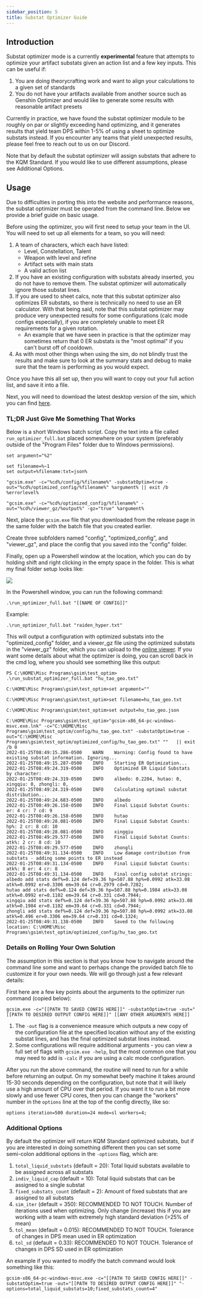 ```yaml
---
sidebar_position: 5
title: Substat Optimizer Guide
---
```


## Introduction

Substat optimizer mode is a currently **experimental** feature that attempts to optimize your artifact substats given an action list and a few key inputs. This can be useful if:

1. You are doing theorycrafting work and want to align your calculations to a given set of standards
2. You do not have your artifacts available from another source such as Genshin Optimizer and would like to generate some results with reasonable artifact presets

Currently in practice, we have found the substat optimizer module to be roughly on par or slightly exceeding hand optimizing, and it generates results that yield team DPS within 1-5% of using a sheet to optimize substats instead. If you encounter any teams that yield unexpected results, please feel free to reach out to us on our Discord.

Note that by default the substat optimizer will assign substats that adhere to the KQM Standard. If you would like to use different assumptions, please see Additional Options.

## Usage

Due to difficulties in porting this into the website and performance reasons, the substat optimizer must be operated from the command line. Below we provide a brief guide on basic usage.

Before using the optimizer, you will first need to setup your team in the UI. You will need to set up all elements for a team, so you will need:

1. A team of characters, which each have listed:
   - Level, Constellation, Talent
   - Weapon with level and refine
   - Artifact sets with main stats
   - A valid action list
2. If you have an existing configuration with substats already inserted, you do not have to remove them. The substat optimizer will automatically ignore those substat lines.
3. If you are used to sheet calcs, note that this substat optimizer also optimizes ER substats, so there is technically no need to use an ER calculator. With that being said, note that this substat optimizer may produce very unexpected results for some configurations (calc mode configs especially), if you are completely unable to meet ER requirements for a given rotation.
   - An example that we have seen in practice is that the optimizer may sometimes return that 0 ER substats is the "most optimal" if you can't burst off of cooldown.
4. As with most other things when using the sim, do not blindly trust the results and make sure to look at the summary stats and debug to make sure that the team is performing as you would expect.

Once you have this all set up, then you will want to copy out your full action list, and save it into a file.

Next, you will need to download the latest desktop version of the sim, which you can find [here](https://github.com/genshinsim/gcsim/releases/latest).

### TL;DR Just Give Me Something That Works

Below is a short Windows batch script. Copy the text into a file called `run_optimizer_full.bat` placed somewhere on your system (preferably outside of the "Program Files" folder due to Windows permissions).

```
set argument="%2"

set filename=%~1
set output=%filename:txt=json%

"gcsim.exe" -c="%cd%/config/%filename%" -substatOptim=true -out="%cd%/optimized_config/%filename%" %argument% || exit /b %errorlevel%

"gcsim.exe" -c="%cd%/optimized_config/%filename%" -out="%cd%/viewer_gz/%output%" -gz="true" %argument%
```

Next, place the `gcsim.exe` file that you downloaded from the release page in the same folder with the batch file that you created earlier.

Create three subfolders named "config", "optimized_config", and "viewer_gz", and place the config that you saved into the "config" folder.

Finally, open up a Powershell window at the location, which you can do by holding shift and right clicking in the empty space in the folder. This is what my final folder setup looks like:

![](gcsim_powershell.PNG)

In the Powershell window, you can run the following command:

```
.\run_optimizer_full.bat "[[NAME OF CONFIG]]"
```

Example:

```
.\run_optimizer_full.bat "raiden_hyper.txt"
```

This will output a configuration with optimized substats into the "optimized_config" folder, and a viewer_gz file using the optimized substats in the "viewer_gz" folder, which you can upload to the [online viewer](https://gcsim.app/viewer). If you want some details about what the optimizer is doing, you can scroll back in the cmd log, where you should see something like this output:

```
PS C:\HOME\Misc Programs\gsim\test_optim> .\run_substat_optimizer_full.bat "hu_tao_geo.txt"

C:\HOME\Misc Programs\gsim\test_optim>set argument=""

C:\HOME\Misc Programs\gsim\test_optim>set filename=hu_tao_geo.txt

C:\HOME\Misc Programs\gsim\test_optim>set output=hu_tao_geo.json

C:\HOME\Misc Programs\gsim\test_optim>"gcsim-x86_64-pc-windows-msvc.exe.lnk" -c="C:\HOME\Misc Programs\gsim\test_optim/config/hu_tao_geo.txt" -substatOptim=true -out="C:\HOME\Misc Programs\gsim\test_optim/optimized_config/hu_tao_geo.txt" ""   || exit /b 0
2022-01-25T08:49:15.286-0500    WARN    Warning: Config found to have existing substat information. Ignoring...
2022-01-25T08:49:15.287-0500    INFO    Starting ER Optimization...
2022-01-25T08:49:24.319-0500    INFO    Optimized ER Liquid Substats by character:
2022-01-25T08:49:24.319-0500    INFO    albedo: 0.2204, hutao: 0, xingqiu: 0, zhongli: 0,
2022-01-25T08:49:24.319-0500    INFO    Calculating optimal substat distribution...
2022-01-25T08:49:24.683-0500    INFO    albedo
2022-01-25T08:49:26.158-0500    INFO    Final Liquid Substat Counts: er: 4 cr: 7 cd: 9
2022-01-25T08:49:26.158-0500    INFO    hutao
2022-01-25T08:49:28.081-0500    INFO    Final Liquid Substat Counts: hp%: 2 cr: 8 cd: 10
2022-01-25T08:49:28.081-0500    INFO    xingqiu
2022-01-25T08:49:29.577-0500    INFO    Final Liquid Substat Counts: atk%: 2 cr: 8 cd: 10
2022-01-25T08:49:29.577-0500    INFO    zhongli
2022-01-25T08:49:31.134-0500    INFO    Low damage contribution from substats - adding some points to ER instead
2022-01-25T08:49:31.134-0500    INFO    Final Liquid Substat Counts: atk%: 8 er: 4 cr: 8
2022-01-25T08:49:31.134-0500    INFO    Final config substat strings:
albedo add stats def%=0.124 def=39.36 hp=507.88 hp%=0.0992 atk=33.08 atk%=0.0992 er=0.3306 em=39.64 cr=0.2979 cd=0.7282;
hutao add stats def%=0.124 def=39.36 hp=507.88 hp%=0.1984 atk=33.08 atk%=0.0992 er=0.1102 em=39.64 cr=0.331 cd=0.7944;
xingqiu add stats def%=0.124 def=39.36 hp=507.88 hp%=0.0992 atk=33.08 atk%=0.1984 er=0.1102 em=39.64 cr=0.331 cd=0.7944;
zhongli add stats def%=0.124 def=39.36 hp=507.88 hp%=0.0992 atk=33.08 atk%=0.496 er=0.3306 em=39.64 cr=0.331 cd=0.1324;
2022-01-25T08:49:31.138-0500    INFO    Saved to the following location: C:\HOME\Misc Programs\gsim\test_optim/optimized_config/hu_tao_geo.txt
```

### Details on Rolling Your Own Solution

The assumption in this section is that you know how to navigate around the command line some and want to perhaps change the provided batch file to customize it for your own needs. We will go through just a few relevant details:

First here are a few key points about the arguments to the optimizer run command (copied below):

```
gcsim.exe -c="[[PATH TO SAVED CONFIG HERE]]" -substatOptim=true -out="[[PATH TO DESIRED OUTPUT CONFIG HERE]]" [[ANY OTHER ARGUMENTS HERE]]
```

1. The `-out` flag is a convenience measure which outputs a new copy of the configuration file at the specified location without any of the existing substat lines, and has the final optimized substat lines instead.
2. Some configurations will require additional arguments - you can view a full set of flags with `gcsim.exe -help`, but the most common one that you may need to add is `-calc` if you are using a calc mode configuration.

After you run the above command, the routine will need to run for a while before returning an output. On my somewhat beefy machine it takes around 15-30 seconds depending on the configuration, but note that it will likely use a high amount of CPU over that period. If you want it to run a bit more slowly and use fewer CPU cores, then you can change the "workers" number in the `options` line at the top of the config directly, like so:

```
options iteration=500 duration=24 mode=sl workers=4;
```

### Additional Options

By default the optimizer will return KQM Standard optimized substats, but if you are interested in doing something different then you can set some semi-colon additional options in the `-options` flag, which are:

1. `total_liquid_substats` (default = 20): Total liquid substats available to be assigned across all substats
2. `indiv_liquid_cap` (default = 10): Total liquid substats that can be assigned to a single substat
3. `fixed_substats_count` (default = 2): Amount of fixed substats that are assigned to all substats
4. `sim_iter` (default = 350): RECOMMENDED TO NOT TOUCH. Number of iterations used when optimizing. Only change (increase) this if you are working with a team with extremely high standard deviation (>25% of mean)
5. `tol_mean` (default = 0.015): RECOMMENDED TO NOT TOUCH. Tolerance of changes in DPS mean used in ER optimization
6. `tol_sd` (default = 0.33): RECOMMENDED TO NOT TOUCH. Tolerance of changes in DPS SD used in ER optimization

An example if you wanted to modify the batch command would look something like this:

```
gcsim-x86_64-pc-windows-msvc.exe -c="[[PATH TO SAVED CONFIG HERE]]" -substatOptim=true -out="[[PATH TO DESIRED OUTPUT CONFIG HERE]]" "-options=total_liquid_substats=10;fixed_substats_count=4"
```
